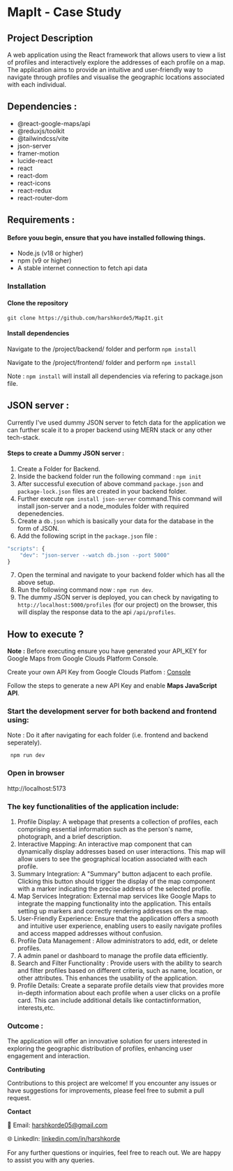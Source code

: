 # MapIt - Case Study


## Project Description

A web application using the React framework that allows users to view a list of profiles and interactively explore the addresses of each profile on a map. The application aims to provide an intuitive and user-friendly way to navigate through profiles and visualise the geographic locations associated with each individual.


## Dependencies :
- @react-google-maps/api
- @reduxjs/toolkit
- @tailwindcss/vite
- json-server
- framer-motion
- lucide-react
- react
- react-dom
- react-icons
- react-redux
- react-router-dom

## Requirements :
#### Before youu begin, ensure that you have installed following things.

- Node.js (v18 or higher)
- npm (v9 or higher)
- A stable internet connection to fetch api data


### Installation

#### Clone the repository

    git clone https://github.com/harshkorde5/MapIt.git

#### Install dependencies

Navigate to the /project/backend/ folder and perform `npm install`

Navigate to the /project/frontend/ folder and perform `npm install`


Note : `npm install` will install all dependencies via refering to package.json file.

## JSON server :

Currently I've used dummy JSON server to fetch data for the application we can further scale it to a proper backend using MERN stack or any other tech-stack.

#### Steps to create a Dummy JSON server :

1. Create a Folder for Backend.
2. Inside the backend folder run the following command : `npm init`
3. After successful execution of above command `package.json` and `package-lock.json` files are created in your backend folder.
4. Further execute `npm install json-server` command.This command will install json-server and a node_modules folder with required depenedencies.
5. Create a `db.json` which is basically your data for the database in the form of JSON.
6. Add the following script in the `package.json` file : 
```javascript
"scripts": {
    "dev": "json-server --watch db.json --port 5000"
}
``` 
7. Open the terminal and navigate to your backend folder which has all the above setup.
8. Run the following command now : `npm run dev`.
9. The dummy JSON server is deployed, you can check by navigating to `http://localhost:5000/profiles` (for our project) on the browser, this will display the response data to the api `/api/profiles`.


## How to execute ?

**Note :**
Before executing ensure you have generated your API_KEY for Google Maps from Google Clouds Platform Console.

Create your own API Key from Google Clouds Platfom : [Console](https://console.cloud.google.com/)

Follow the steps to generate a new API Key and enable **Maps JavaScript API**.

### Start the development server for both backend and frontend using:
Note : Do it after navigating for each folder (i.e. frontend and backend seperately).

```
 npm run dev
```


### Open in browser

http://localhost:5173




### The key functionalities of the application include:
1. Profile Display: A webpage that presents a collection of profiles,
each comprising essential information such as the person's name,
photograph, and a brief description.
2. Interactive Mapping: An interactive map component that can
dynamically display addresses based on user interactions. This map will
allow users to see the geographical location associated with each profile.
3. Summary Integration: A "Summary" button adjacent to each
profile. Clicking this button should trigger the display of the map
component with a marker indicating the precise address of the selected
profile.
4. Map Services Integration: External map services like
Google Maps to integrate the mapping functionality into the
application. This entails setting up markers and correctly rendering
addresses on the map.
5. User-Friendly Experience: Ensure that the application offers a smooth and intuitive user experience, enabling users to easily navigate profiles and access mapped addresses without confusion.
6. Profile Data Management : Allow administrators to add, edit, or delete
profiles.
7. A admin panel or dashboard to manage the profile data efficiently.
8. Search and Filter Functionality : Provide users with the ability to search and filter profiles based on different criteria, such as name, location, or other attributes. This enhances the usability of the application.
9. Profile Details: Create a separate profile details view that provides more in-depth information about each profile when a user clicks on a profile card. This can include additional details like contactinformation, interests,etc.

### Outcome :
The application will offer an innovative solution for users interested in exploring the geographic distribution of profiles, enhancing user engagement and interaction.


**Contributing**

Contributions to this project are welcome! If you encounter any issues or have suggestions for improvements, please feel free to submit a pull request.

**Contact**

📧 Email: harshkorde05@gmail.com 

🌐 LinkedIn: [linkedin.com/in/harshkorde](https://www.linkedin.com/in/harshkorde)

For any further questions or inquiries, feel free to reach out. We are happy to assist you with any queries.
